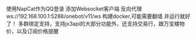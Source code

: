 使用NapCat作为QQ登录
添加Websocket客户端  反向代理 ws://192.168.100.1:5288/onebot/v11/ws
构建docker,可能需要翻墙  并运行就好了！
多群绑定支持，支持jx3api的大部分功能外，还支持交易行，跟万宝楼物价，以及订阅价格提醒
